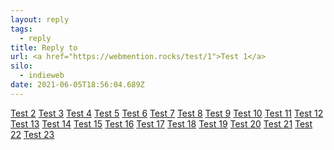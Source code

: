```yaml
---
layout: reply
tags:
  - reply
title: Reply to
url: <a href="https://webmention.rocks/test/1">Test 1</a>
silo:
  - indieweb
date: 2021-06-05T18:56:04.689Z
---
```


<a href="https://webmention.rocks/test/2">Test 2</a>
<a href="https://webmention.rocks/test/3">Test 3</a>
<a href="https://webmention.rocks/test/4">Test 4</a>
<a href="https://webmention.rocks/test/5">Test 5</a>
<a href="https://webmention.rocks/test/6">Test 6</a>
<a href="https://webmention.rocks/test/7">Test 7</a>
<a href="https://webmention.rocks/test/8">Test 8</a>
<a href="https://webmention.rocks/test/9">Test 9</a>
<a href="https://webmention.rocks/test/10">Test 10</a>
<a href="https://webmention.rocks/test/11">Test 11</a>
<a href="https://webmention.rocks/test/12">Test 12</a>
<a href="https://webmention.rocks/test/13">Test 13</a>
<a href="https://webmention.rocks/test/14">Test 14</a>
<a href="https://webmention.rocks/test/15">Test 15</a>
<a href="https://webmention.rocks/test/16">Test 16</a>
<a href="https://webmention.rocks/test/17">Test 17</a>
<a href="https://webmention.rocks/test/18">Test 18</a>
<a href="https://webmention.rocks/test/19">Test 19</a>
<a href="https://webmention.rocks/test/20">Test 20</a>
<a href="https://webmention.rocks/test/21">Test 21</a>
<a href="https://webmention.rocks/test/22">Test 22</a>
<a href="https://webmention.rocks/test/23/page">Test 23</a>